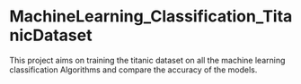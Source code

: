 # MachineLearning_Classification_TitanicDataset
This project aims on training the titanic dataset on all the machine learning classification Algorithms and compare the accuracy of the models.
